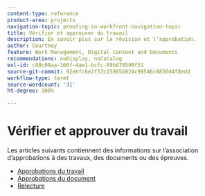 ```yaml
---
content-type: reference
product-area: projects
navigation-topic: proofing-in-workfront-navigation-topic
title: Vérifier et approuver du travail
description: En savoir plus sur la révision et l’approbation.
author: Courtney
feature: Work Management, Digital Content and Documents
recommendations: noDisplay, noCatalog
exl-id: c88c09aa-166f-4ae1-bcfc-89b678590f51
source-git-commit: 92ebfc6e2f33c15865b824c99546c8856d4f8edd
workflow-type: tm+mt
source-wordcount: '31'
ht-degree: 100%

---
```


# Vérifier et approuver du travail

Les articles suivants contiennent des informations sur l’association d’approbations à des travaux, des documents ou des épreuves.

<!-- * [Limited document and proof decision for non-paid users overview](/help/quicksilver/review-and-approve-work/proof-doc-decision-limits.md) -->
* [Approbations du travail](../review-and-approve-work/manage-approvals/manage-approvals.md)
* [Approbations du document](../review-and-approve-work/document-reviews-and-approvals/document-reviews-and-approvals.md)
* [Relecture](../review-and-approve-work/proofing/proofing.md)

